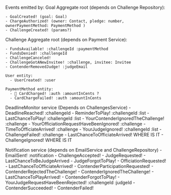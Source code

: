 Events emitted by:
  Goal Aggregate root (depends on Challenge Repository):

    - GoalCreated! (goal: Goal)
    - ChargeAuthorized! (owner: Contact, pledge: number, ownerPaymentMethod: PaymentMethod )
    - ChallengeCreated! (params?)

  Challenge Aggregate root (depends on Payment Service):

    - FundsAvailable! :challengeId :paymentMethod
    - FundsDenied! :challengeId
    - ChallengeCanceled!
    - ChallengeGotANewInvitee! :challenge, invitee: Invitee
    - ContenderRemovedJudge! :judgeEmail

    User entity:
      - UserCreated! :user
    
    PaymentMethod entity:
      - 📧 CardCharged! :auth :amountInCents ?
      - CardChargeFailed! :auth :amountInCents

  DeadlineMonitor service (Depends on ChallengesService)
    - DeadlineReached! :challengeId
    - ReminderToPlay! :challengeId :list
    - LastChanceToPlay! :challengeId :list
    - YourContenderIgnoredTheChallenge! :challenge
    - YourOfficiationRequestHaveBeenIgnored! :challenge
    - TimeToOfficiateArrived! :challenge
    - YourJudgeIgnored! :challengeId :list
    - ChallengeFailed! :challenge
    - LastChanceToOfficiateArrived! WHERE IS IT
    - ChallengeIgnored! WHERE IS IT



  Notification service (depends on EmailService
    and ChallengeRepository)
    - EmailSent! :notification
    - ChallengeAccepted!
    - JudgeRequested!
    - LastChanceToBeJudgeArrived
    - JudgeForgotToPlay!
    - OfficiationRequested!
    - LastChanceToOfficiateArrived!
    - ContenderParticipationRequested!
    - ContenderRejectedTheChallenge!
    - ContenderIgnoredTheChallenge!
    - LastChanceToPlayArrived!
    - ContenderForgotToPlay!
    - YourJudgeRequestHaveBeenRejected! :challengeId :judgeId
    - ContenderSucceeded!
    - ContenderFailed!
   
    